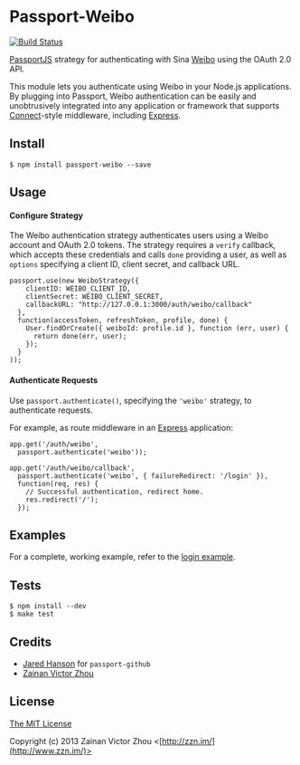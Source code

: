# Passport-Weibo

[![Build Status](https://travis-ci.org/xinbenlv/passport-weibo.svg?branch=master)](https://travis-ci.org/xinbenlv/passport-weibo)

[PassportJS](http://passportjs.org/) strategy for authenticating with Sina [Weibo](https://weibo.com/)
using the OAuth 2.0 API.

This module lets you authenticate using Weibo in your Node.js applications.
By plugging into Passport, Weibo authentication can be easily and
unobtrusively integrated into any application or framework that supports
[Connect](http://www.senchalabs.org/connect/)-style middleware, including
[Express](http://expressjs.com/).

## Install

    $ npm install passport-weibo --save

## Usage

#### Configure Strategy

The Weibo authentication strategy authenticates users using a Weibo account
and OAuth 2.0 tokens.  The strategy requires a `verify` callback, which accepts
these credentials and calls `done` providing a user, as well as `options`
specifying a client ID, client secret, and callback URL.

    passport.use(new WeiboStrategy({
        clientID: WEIBO_CLIENT_ID,
        clientSecret: WEIBO_CLIENT_SECRET,
        callbackURL: "http://127.0.0.1:3000/auth/weibo/callback"
      },
      function(accessToken, refreshToken, profile, done) {
        User.findOrCreate({ weiboId: profile.id }, function (err, user) {
          return done(err, user);
        });
      }
    ));

#### Authenticate Requests

Use `passport.authenticate()`, specifying the `'weibo'` strategy, to
authenticate requests.

For example, as route middleware in an [Express](http://expressjs.com/)
application:

    app.get('/auth/weibo',
      passport.authenticate('weibo'));

    app.get('/auth/weibo/callback', 
      passport.authenticate('weibo', { failureRedirect: '/login' }),
      function(req, res) {
        // Successful authentication, redirect home.
        res.redirect('/');
      });

## Examples

For a complete, working example, refer to the [login example](https://github.com/xinbenlv/passport-weibo/tree/master/examples/login).

## Tests

    $ npm install --dev
    $ make test



## Credits

  - [Jared Hanson](http://github.com/jaredhanson) for `passport-github`
  - [Zainan Victor Zhou](http://github.com/xinbenv)


## License

[The MIT License](http://opensource.org/licenses/MIT)

Copyright (c) 2013 Zainan Victor Zhou <[http://zzn.im/](http://www.zzn.im/)>

